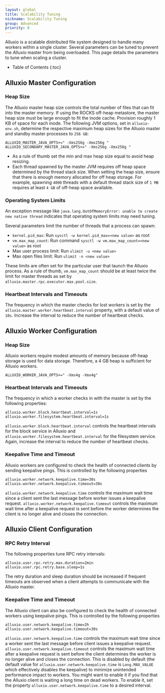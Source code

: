 ```yaml
---
layout: global
title: Scalability Tuning
nickname: Scalability Tuning
group: Advanced
priority: 0
---
```


Alluxio is a scalable distributed file system designed to handle many workers within a single cluster.
Several parameters can be tuned to prevent the Alluxio master from being overloaded.
This page details the parameters to tune when scaling a cluster.

* Table of Contents
{:toc}

## Alluxio Master Configuration

### Heap Size

The Alluxio master heap size controls the total number of files that can fit into the master memory.
If using the ROCKS off-heap metastore, the master heap size must be large enough to fit the inode cache.
Provision roughly 1 KB of space for each inode.
The following JVM options, set in `alluxio-env.sh`, determine the respective maximum heap sizes for the
Alluxio master and standby master processes to `256 GB`:

```properties
ALLUXIO_MASTER_JAVA_OPTS+=" -Xms256g -Xmx256g "
ALLUXIO_SECONDARY_MASTER_JAVA_OPTS+=" -Xms256g -Xmx256g "
```

* As a rule of thumb set the min and max heap size equal to avoid heap resizing.
* Each thread spawned by the master JVM requires off heap space determined by the thread stack size.
When setting the heap size, ensure that there is enough memory allocated for off heap storage.
For example, spawning `4000` threads with a default thread stack size of `1 MB` requires at least
`4 GB` of off-heap space available.

### Operating System Limits

An exception message like `java.lang.OutOfMemoryError: unable to create new native thread`
indicates that operating system limits may need tuning.

Several parameters limit the number of threads that a process can spawn:
- `kernel.pid_max`: Run `sysctl -w kernel.pid_max=<new value>` as root
- `vm.max_map_count`: Run command `sysctl -w vm.max_map_count=<new value>` as root
- Max user process limit: Run `ulimit -u <new value>`
- Max open files limit: Run `ulimit -n <new value>`

These limits are often set for the particular user that launch the Alluxio process.
As a rule of thumb, `vm.max_map_count` should be at least twice the limit for master threads
as set by `alluxio.master.rpc.executor.max.pool.size`.

### Heartbeat Intervals and Timeouts

The frequency in which the master checks for lost workers is set by the
`alluxio.master.worker.heartbeat.interval` property, with a default value of `10s`.
Increase the interval to reduce the number of heartbeat checks.

## Alluxio Worker Configuration

### Heap Size

Alluxio workers require modest amounts of memory because off-heap storage is used for data storage.
Therefore, a 4 GB heap is sufficient for Alluxio workers.

```properties
ALLUXIO_WORKER_JAVA_OPTS+=" -Xms4g -Xmx4g"
```

### Heartbeat Intervals and Timeouts

The frequency in which a worker checks in with the master is set by the following properties:
```properties
alluxio.worker.block.heartbeat.interval=1s
alluxio.worker.filesystem.heartbeat.interval=1s
```
`alluxio.worker.block.heartbeat.interval` controls the heartbeat intervals for the block service in Alluxio and
`alluxio.worker.filesystem.heartbeat.interval` for the filesystem service.
Again, increase the interval to reduce the number of heartbeat checks.

### Keepalive Time and Timeout

Alluxio workers are configured to check the health of connected clients by sending keepalive pings.
This is controlled by the following properties
```properties
alluxio.worker.network.keepalive.time=30s
alluxio.worker.network.keepalive.timeout=30s
```
`alluxio.worker.network.keepalive.time` controls the maximum wait time since a client sent the last message before
worker issues a keepalive request. `alluxio.worker.network.keepalive.timeout` controls the maximum wait time after a
keepalive request is sent before the worker determines the client is no longer alive and closes the connection.

## Alluxio Client Configuration

### RPC Retry Interval

The following properties tune RPC retry intervals:

```properties
alluxio.user.rpc.retry.max.duration=2min
alluxio.user.rpc.retry.base.sleep=1s
```

The retry duration and sleep duration should be increased if frequent timeouts are observed
when a client attempts to communicate with the Alluxio master.

### Keepalive Time and Timeout

The Alluxio client can also be configured to check the health of connected workers using keepalive pings.
This is controlled by the following properties
```properties
alluxio.user.network.keepalive.time=2h
alluxio.user.network.keepalive.timeout=30s
```
`alluxio.user.network.keepalive.time` controls the maximum wait time since a worker sent the last message before client
issues a keepalive request. `alluxio.user.network.keepalive.timeout` controls the maximum wait time after a keepalive
request is sent before the client determines the worker is no longer alive and closes the connection. This
is disabled by default (the default value for `alluxio.user.network.keepalive.time` is `Long.MAX_VALUE` which
effectively disables the keepalive) to minimize unintended performance impact to workers. You might want to enable it if
you find that the Alluxio client is waiting a long time on dead workers. To enable it, set the property
`alluxio.user.network.keepalive.time` to a desired interval.
